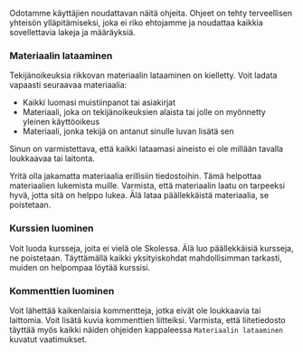 Odotamme käyttäjien noudattavan näitä ohjeita. Ohjeet on tehty terveellisen yhteisön ylläpitämiseksi, joka ei riko ehtojamme ja noudattaa kaikkia sovellettavia lakeja ja määräyksiä.

### Materiaalin lataaminen

Tekijänoikeuksia rikkovan materiaalin lataaminen on kielletty. Voit ladata vapaasti seuraavaa materiaalia:

- Kaikki luomasi muistiinpanot tai asiakirjat
- Materiaali, joka on tekijänoikeuksien alaista tai jolle on myönnetty yleinen käyttöoikeus
- Materiaali, jonka tekijä on antanut sinulle luvan lisätä sen

Sinun on varmistettava, että kaikki lataamasi aineisto ei ole millään tavalla loukkaavaa tai laitonta.

Yritä olla jakamatta materiaalia erillisiin tiedostoihin. Tämä helpottaa materiaalien lukemista muille. Varmista, että materiaalin laatu on tarpeeksi hyvä, jotta sitä on helppo lukea. Älä lataa päällekkäistä materiaalia, se poistetaan.

### Kurssien luominen

Voit luoda kursseja, joita ei vielä ole Skolessa. Älä luo päällekkäisiä kursseja, ne poistetaan. Täyttämällä kaikki yksityiskohdat mahdollisimman tarkasti, muiden on helpompaa löytää kurssisi.

### Kommenttien luominen

Voit lähettää kaikenlaisia ​​kommentteja, jotka eivät ole loukkaavia tai laittomia. Voit lisätä kuvia kommenttien liitteiksi. Varmista, että liitetiedosto täyttää myös kaikki näiden ohjeiden kappaleessa `Materiaalin lataaminen` kuvatut vaatimukset.
